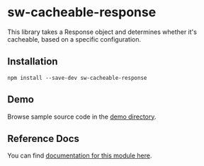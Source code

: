 # sw-cacheable-response

This library takes a Response object and determines whether it&#x27;s cacheable, based on a specific configuration.

## Installation

`npm install --save-dev sw-cacheable-response`

## Demo

Browse sample source code in the [demo directory](https://github.com/GoogleChrome/sw-helpers/tree/master/packages/sw-cacheable-response/demo).

## Reference Docs

You can find [documentation for this module here](https://googlechrome.github.io/sw-helpers/reference-docs/stable/latest/module-sw-cacheable-response.html#main).
